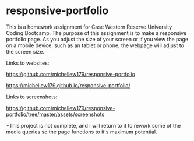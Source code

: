 # responsive-portfolio
This is a homework assignment for Case Western Reserve University Coding Bootcamp. The purpose of this assignment is to make a responsive portfolio page. As you adjust the size of your screen or if you view the page on a mobile device, such as an tablet or phone, the webpage will adjust to the screen size.

Links to websites:

https://github.com/michellew179/responsive-portfolio

https://michellew179.github.io/responsive-portfolio/

Links to screenshots:

https://github.com/michellew179/responsive-portfolio/tree/master/assets/screenshots



*This project is not complete, and I will return to it to rework some of the media queries so the page functions to it's maximum potential.


